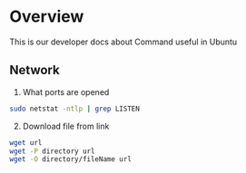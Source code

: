 # Overview
This is our developer docs about Command useful in Ubuntu

## Network
1. What ports are opened 
```bash
sudo netstat -ntlp | grep LISTEN
```

2. Download file from link
```bash
wget url
wget -P directory url
wget -O directory/fileName url
```
